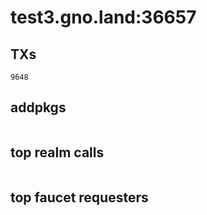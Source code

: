 # test3.gno.land:36657

## TXs
```
9648
```

## addpkgs
```
```

## top realm calls
```
```

## top faucet requesters
```
```

